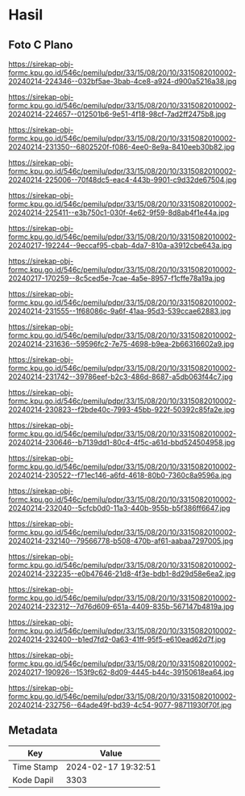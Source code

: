 # Hasil

## Foto C Plano

https://sirekap-obj-formc.kpu.go.id/546c/pemilu/pdpr/33/15/08/20/10/3315082010002-20240214-224346--032bf5ae-3bab-4ce8-a924-d900a5216a38.jpg

https://sirekap-obj-formc.kpu.go.id/546c/pemilu/pdpr/33/15/08/20/10/3315082010002-20240214-224657--012501b6-9e51-4f18-98cf-7ad2ff2475b8.jpg

https://sirekap-obj-formc.kpu.go.id/546c/pemilu/pdpr/33/15/08/20/10/3315082010002-20240214-231350--6802520f-f086-4ee0-8e9a-8410eeb30b82.jpg

https://sirekap-obj-formc.kpu.go.id/546c/pemilu/pdpr/33/15/08/20/10/3315082010002-20240214-225006--70f48dc5-eac4-443b-9901-c9d32de67504.jpg

https://sirekap-obj-formc.kpu.go.id/546c/pemilu/pdpr/33/15/08/20/10/3315082010002-20240214-225411--e3b750c1-030f-4e62-9f59-8d8ab4f1e44a.jpg

https://sirekap-obj-formc.kpu.go.id/546c/pemilu/pdpr/33/15/08/20/10/3315082010002-20240217-192244--9eccaf95-cbab-4da7-810a-a3912cbe643a.jpg

https://sirekap-obj-formc.kpu.go.id/546c/pemilu/pdpr/33/15/08/20/10/3315082010002-20240217-170259--8c5ced5e-7cae-4a5e-8957-f1cffe78a19a.jpg

https://sirekap-obj-formc.kpu.go.id/546c/pemilu/pdpr/33/15/08/20/10/3315082010002-20240214-231555--1f68086c-9a6f-41aa-95d3-539ccae62883.jpg

https://sirekap-obj-formc.kpu.go.id/546c/pemilu/pdpr/33/15/08/20/10/3315082010002-20240214-231636--59596fc2-7e75-4698-b9ea-2b66316602a9.jpg

https://sirekap-obj-formc.kpu.go.id/546c/pemilu/pdpr/33/15/08/20/10/3315082010002-20240214-231742--39786eef-b2c3-486d-8687-a5db063f44c7.jpg

https://sirekap-obj-formc.kpu.go.id/546c/pemilu/pdpr/33/15/08/20/10/3315082010002-20240214-230823--f2bde40c-7993-45bb-922f-50392c85fa2e.jpg

https://sirekap-obj-formc.kpu.go.id/546c/pemilu/pdpr/33/15/08/20/10/3315082010002-20240214-230646--b7139dd1-80c4-4f5c-a61d-bbd524504958.jpg

https://sirekap-obj-formc.kpu.go.id/546c/pemilu/pdpr/33/15/08/20/10/3315082010002-20240214-230522--f71ec146-a6fd-4618-80b0-7360c8a9596a.jpg

https://sirekap-obj-formc.kpu.go.id/546c/pemilu/pdpr/33/15/08/20/10/3315082010002-20240214-232040--5cfcb0d0-11a3-440b-955b-b5f386ff6647.jpg

https://sirekap-obj-formc.kpu.go.id/546c/pemilu/pdpr/33/15/08/20/10/3315082010002-20240214-232140--79566778-b508-470b-af61-aabaa7297005.jpg

https://sirekap-obj-formc.kpu.go.id/546c/pemilu/pdpr/33/15/08/20/10/3315082010002-20240214-232235--e0b47646-21d8-4f3e-bdb1-8d29d58e6ea2.jpg

https://sirekap-obj-formc.kpu.go.id/546c/pemilu/pdpr/33/15/08/20/10/3315082010002-20240214-232312--7d76d609-651a-4409-835b-567147b4819a.jpg

https://sirekap-obj-formc.kpu.go.id/546c/pemilu/pdpr/33/15/08/20/10/3315082010002-20240214-232400--b1ed7fd2-0a63-41ff-95f5-e610ead62d7f.jpg

https://sirekap-obj-formc.kpu.go.id/546c/pemilu/pdpr/33/15/08/20/10/3315082010002-20240217-190926--153f9c62-8d09-4445-b44c-39150618ea64.jpg

https://sirekap-obj-formc.kpu.go.id/546c/pemilu/pdpr/33/15/08/20/10/3315082010002-20240214-232756--64ade49f-bd39-4c54-9077-98711930f70f.jpg


## Metadata

| Key        | Value               |
| ---------- | ------------------- |
| Time Stamp | 2024-02-17 19:32:51 |
| Kode Dapil | 3303                |



